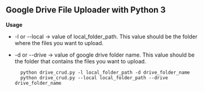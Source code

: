 ## Google Drive File Uploader with Python 3 ##
    
**Usage**
    
- -l or --local -> value of local_folder_path. This value should be the folder where the files you want to upload.
- -d or --drive -> value of google drive folder name. This value should be the folder that contains the files you want to upload.
    
        python drive_crud.py -l local_folder_path -d drive_folder_name
        python drive_crud.py --local local_folder_path --drive drive_folder_name
